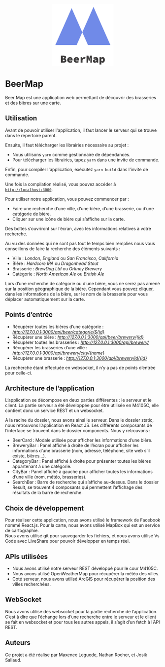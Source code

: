 <p align="center">
  <a href="https://github.com/PeiP-2018-Work-Nantes-DUT-INFO/BeerMap">
    <img width="200" alt="Logo" src="../logo.png">
  </a>
</p>

# BeerMap

Beer Map est une application web permettant de découvrir des brasseries et des bières sur une carte.

## Utilisation

Avant de pouvoir utiliser l'application, il faut lancer le serveur qui se trouve dans le répertoire parent.

Ensuite, il faut télécharger les librairies nécessaire au projet :
- Nous utilisons `yarn` comme gestionnaire de dépendances.
- Pour télécharger les librairies, tapez `yarn` dans une invite de commande.

Enfin, pour compiler l'application, exécutez `yarn build` dans l'invite de commande.

Une fois la compilation réalisé, vous pouvez accéder à [`http://localhost:3000`](http://localhost:3000).

Pour utiliser notre application, vous pouvez commencer par :
- Faire une recherche d’une ville, d’une bière, d’une brasserie, ou d’une catégorie de bière. 
- Cliquer sur une icône de bière qui s’affiche sur la carte.

Des boîtes s’ouvriront sur l’écran, avec les informations relatives à votre recherche.

Au vu des données qui ne sont pas tout le temps bien remplies nous vous conseillons de faire la recherche des éléments suivants :

- Ville : *London, England* ou *San Francisco, California*
- Bière : *Hardcore IPA* ou *Dragonhead Stout*
- Brasserie : *BrewDog Ltd* ou *Orkney Brewery*
- Catégorie : *North American Ale* ou *British Ale*

Lors d’une recherche de catégorie ou d’une bière, vous ne serez pas amené sur la position géographique de la bière. Cependant vous pouvez cliquer, dans les informations de la bière, sur le nom de la brasserie pour vous déplacer automatiquement sur la carte.

## Points d’entrée

- Récupérer toutes les bières d’une catégorie : *http://127.0.0.1:3000/api/beer/categorie/${id}*
- Récupérer une bière : *http://127.0.0.1:3000/api/beer/brewery/{id}*
- Récupérer toutes les brasseries :  *http://127.0.0.1:3000/api/brewery/*
- Récupérer les brasseries d’une ville : *http://127.0.0.1:3000/api/brewery/city/{name}*
- Récupérer une brasserie : *http://127.0.0.1:3000/api/brewery/id/{id}*

La recherche étant effectuée en websocket, il n’y a pas de points d’entrée pour celle-ci.


## Architecture de l’application

L’application se décompose en deux parties différentes : le serveur et le client. La partie serveur a été développée pour être utilisée en M4105C, elle contient donc un service REST et un websocket.

A la racine du dossier, nous avons ainsi le serveur. Dans le dossier static, nous retrouvons l’application en React JS. Les différents composants de l’interface se trouvent dans le dossier components. Nous y retrouvons :

- BeerCard : Modale utilisée pour afficher les informations d’une bière.
- BreweryBar : Panel affiché à droite de l’écran pour afficher les informations d’une brasserie (nom, adresse, téléphone, site web s’il existe, bières...).
- CategoryBar : Panel affiché à droite pour présenter toutes les bières appartenant à une catégorie.
- CityBar : Panel affiché à gauche pour afficher toutes les informations d’une ville (nom, météo, brasseries).
- SearchBar : Barre de recherche qui s’affiche au-dessus. Dans le dossier Result, se trouvent 4 composants qui permettent l’affichage des résultats de la barre de recherche.


## Choix de développement

Pour réaliser cette application, nous avons utilisé le framework de Facebook nommé React.js. Pour la carte, nous avons utilisé MapBox qui est un service de cartographie.<br>
Nous avons utilisé git pour sauvegarder les fichiers, et nous avons utilisé Vs Code avec LiveShare pour pouvoir développer en temps réel.

## APIs utilisées 
- Nous avons utilisé notre serveur REST développé pour le cour M4105C.
- Nous avons utilisé OpenWeatherMap pour récupérer la météo des villes.
- Coté serveur, nous avons utilisé ArcGIS pour récupérer la position des villes recherchées.

## WebSocket
Nous avons utilisé des websocket pour la partie recherche de l’application. C’est à dire que l’échange lors d’une recherche entre le serveur et le client se fait en websocket et pour tous les autres appels, il s’agit d’un fetch à l’API REST.

## Auteurs
Ce projet a été réalise par Maxence Leguede, Nathan Rocher, et Josik Sallaud.